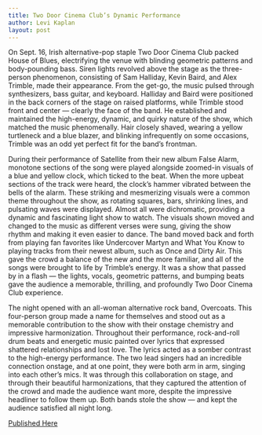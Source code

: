 ```yaml
---
title: Two Door Cinema Club’s Dynamic Performance
author: Levi Kaplan
layout: post
---
```


On Sept. 16, Irish alternative-pop staple Two Door Cinema Club packed House of Blues, electrifying the venue with blinding geometric patterns and body-pounding bass. Siren lights revolved above the stage as the three-person phenomenon, consisting of Sam Halliday, Kevin Baird, and Alex Trimble, made their appearance. From the get-go, the music pulsed through synthesizers, bass guitar, and keyboard. Halliday and Baird were positioned in the back corners of the stage on raised platforms, while Trimble stood front and center — clearly the face of the band. He established and maintained the high-energy, dynamic, and quirky nature of the show, which matched the music phenomenally. Hair closely shaved, wearing a yellow turtleneck and a blue blazer, and blinking infrequently on some occasions, Trimble was an odd yet perfect fit for the band’s frontman.

During their performance of Satellite from their new album False Alarm, monotone sections of the song were played alongside zoomed-in visuals of a blue and yellow clock, which ticked to the beat. When the more upbeat sections of the track were heard, the clock’s hammer vibrated between the bells of the alarm. These striking and mesmerizing visuals were a common theme throughout the show, as rotating squares, bars, shrinking lines, and pulsating waves were displayed. Almost all were dichromatic, providing a dynamic and fascinating light show to watch. The visuals shown moved and changed to the music as different verses were sung, giving the show rhythm and making it even easier to dance. The band moved back and forth from playing fan favorites like Undercover Martyn and What You Know to playing tracks from their newest album, such as Once and Dirty Air. This gave the crowd a balance of the new and the more familiar, and all of the songs were brought to life by Trimble’s energy. It was a show that passed by in a flash — the lights, vocals, geometric patterns, and bumping beats gave the audience a memorable, thrilling, and profoundly Two Door Cinema Club experience.

The night opened with an all-woman alternative rock band, Overcoats. This four-person group made a name for themselves and stood out as a memorable contribution to the show with their onstage chemistry and impressive harmonization. Throughout their performance, rock-and-roll drum beats and energetic music painted over lyrics that expressed shattered relationships and lost love. The lyrics acted as a somber contrast to the high-energy performance. The two lead singers had an incredible connection onstage, and at one point, they were both arm in arm, singing into each other’s mics. It was through this collaboration on stage, and through their beautiful harmonizations, that they captured the attention of the crowd and made the audience want more, despite the impressive headliner to follow them up. Both bands stole the show — and kept the audience satisfied all night long.

 [Published Here](https://www.artistrymagazine.com/two-door-cinema-club)
